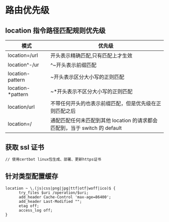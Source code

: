 # 路由优先级

## location 指令路径匹配规则优先级

| 模式               | 优先级                                                                     |
| ------------------ | -------------------------------------------------------------------------- |
| location=/url      | 开头表示精确匹配,只有匹配上才生效                                          |
| location^-/ur      | ^~开头表示前缀匹配                                                         |
| location-pattern   | ~开头表示区分大小写的正则匹配                                              |
| location-\*pattern | ~\*开头表示不区分大小写的正则匹配                                          |
| location/url       | 不带任何开头的也表示前缀匹配，但是优先级在正则匹配之后                     |
| location=/         | 通配匹配任何未匹配到其他 location 的请求都会匹配到，当于 switch 的 default |

## 获取 ssl 证书

```bash
// 使用certbot linux包生成、部署、更新https证书

```

## 针对类型配置缓存

```nginx
location ~ \.(js|css|png|jpg|ttf|otf|woff|ico)$ {
      try_files $uri /operation/$uri;
      add_header Cache-Control 'max-age=86400';
      add_header Last-Modified "";
      etag off;
      access_log off;
}
```
